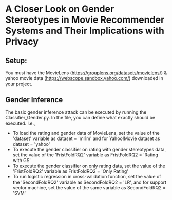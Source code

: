 # A Closer Look on Gender Stereotypes in Movie Recommender Systems and Their Implications with Privacy

## Setup:

You must have the MovieLens (https://grouplens.org/datasets/movielens/) & yahoo movie data (https://webscope.sandbox.yahoo.com/) downloaded in your project.

## Gender Inference

The basic gender inference attack can be executed by running the Classifier_Gender.py. In the file, you can define what exactly should be executed. I.e.,
* To load the rating and gender data of MovieLens, set the value of the 'dataset' variable as dataset = 'ml1m' and for Yahoo!Movie dataset as dataset = 'yahoo'
* To execute the gender classifier on rating with gender stereotypes data, set the value of the 'FristFoldRQ2' variable as FristFoldRQ2 = 'Rating with GS'
* To execute the gender classifier on only rating data, set the value of the 'FristFoldRQ2' variable as FristFoldRQ2 = 'Only Rating' 
* To run logistic regression in cross-validation function, set the value of the 'SecondFoldRQ2' variable as SecondFoldRQ2 = 'LR', and for support vector machine, set the value of the same variable as SecondFoldRQ2 = 'SVM' 



